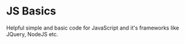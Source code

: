 # JS Basics
 Helpful simple and basic code for JavaScript and it's frameworks like JQuery, NodeJS etc.
